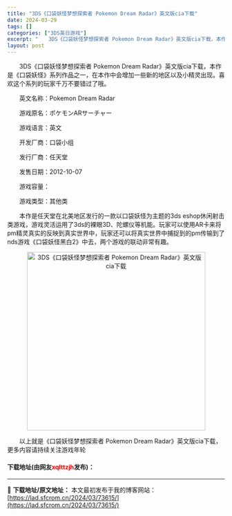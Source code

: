 ```yaml
---
title: "3DS《口袋妖怪梦想探索者 Pokemon Dream Radar》英文版cia下载"
date: 2024-03-29
tags: []
categories: ["3DS英日游戏"]
excerpt: "　　3DS《口袋妖怪梦想探索者 Pokemon Dream Radar》英文版cia下载，本作是《口袋妖怪》系列作品之一，在本作中会增加一些新的地区以及小精灵出现。喜欢这个系列的玩家千万不要错过了哦。 　　英文名称：Pokemon Dream Radar 　　游戏原名：ポケモンARサーチャー 　　游&hellip;"
layout: post
---
```


 <p>　　3DS《口袋妖怪梦想探索者 Pokemon Dream Radar》英文版cia下载，本作是《口袋妖怪》系列作品之一，在本作中会增加一些新的地区以及小精灵出现。喜欢这个系列的玩家千万不要错过了哦。</p> <p>　　英文名称：Pokemon Dream Radar</p> <p>　　游戏原名：ポケモンARサーチャー</p> <p>　　游戏语言：英文</p> <p>　　开发厂商：口袋小组</p> <p>　　发行厂商：任天堂</p> <p>　　发售日期：2012-10-07</p> <p>　　游戏容量：</p> <p>　　游戏类型：其他类</p> <p>　　本作是任天堂在北美地区发行的一款以口袋妖怪为主题的3ds eshop休闲射击类游戏，游戏灵活运用了3ds的裸眼3D、陀螺仪等机能。玩家可以使用AR卡来将pm精灵真实的反映到真实世界中，玩家还可以将真实世界中捕捉到的pm传输到了nds游戏《口袋妖怪黑白2》中去，两个游戏的联动非常有趣。</p> <p align="center"><img align="" border="0" src="https://lad.sfcrom.cn/wp-content/uploads/2024/03/20240329_660632d760102.jpg" width="413" alt="3DS《口袋妖怪梦想探索者 Pokemon Dream Radar》英文版cia下载" /></p> <p>　　以上就是《口袋妖怪梦想探索者 Pokemon Dream Radar》英文版cia下载，更多内容请持续关注游戏年轮</p> <p><h4>下载地址(由网友<font color="red">xqlttzjh</font>发布)：</h4></p> 

---
📖 **下载地址/原文地址：** 本文最初发布于我的博客网站：[https://lad.sfcrom.cn/2024/03/73615/](https://lad.sfcrom.cn/2024/03/73615/)
